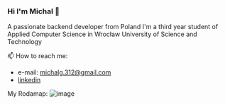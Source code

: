 ### Hi I'm Michal 👋

A passionate backend developer from Poland
I'm a third year student of Applied Computer Science in Wrocław University of Science and Technology

📫 How to reach me: 
- e-mail: michalg.312@gmail.com
- [linkedin](https://www.linkedin.com/in/michal-grzybowski-a11050279) 

My Rodamap:
![image](https://github.com/Michal-Grzybowski/Michal-Grzybowski/assets/94113760/655e104a-925d-4905-96aa-15f05bfcd1ff)




<!--
**Michal-Grzybowski/Michal-Grzybowski** is a ✨ _special_ ✨ repository because its `README.md` (this file) appears on your GitHub profile.

Here are some ideas to get you started:

- 🔭 I’m currently working on ...
- 🌱 I’m currently learning ...
- 👯 I’m looking to collaborate on ...
- 🤔 I’m looking for help with ...
- 💬 Ask me about ...
- 📫 How to reach me: ...
- 😄 Pronouns: ...
- ⚡ Fun fact: ...
-->

